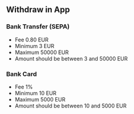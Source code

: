 ## Withdraw in App

### Bank Transfer (SEPA)

- Fee 0.80 EUR
- Minimum 3 EUR
- Maximum 50000 EUR
- Amount should be between 3 and 50000 EUR

### Bank Card

- Fee 1%
- Minimum 10 EUR
- Maximum 5000 EUR
- Amount should be between 10 and 5000 EUR
